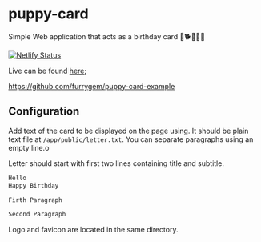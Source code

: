 # puppy-card

Simple Web application that acts as a birthday card 🐶🐕🐕‍🦺🐩

[![Netlify Status](https://api.netlify.com/api/v1/badges/9d966519-3a19-4841-a703-ad0b9b1601b4/deploy-status)](https://app.netlify.com/sites/puppy-card-live/deploys)


Live can be found [here](https://puppy-card-live.netlify.app);

https://github.com/furrygem/puppy-card-example

## Configuration

Add text of the card to be displayed on the page using. It should be plain text file at `/app/public/letter.txt`.
You can separate paragraphs using an empty line.o

Letter should start with first two lines containing title and subtitle.

```txt
Hello
Happy Birthday

Firth Paragraph

Second Paragraph
```

Logo and favicon are located in the same directory.
